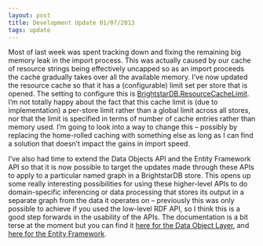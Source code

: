 ```yaml
---
layout: post
title: Development Update 01/07/2013
tags: update
---
```


Most of last week was spent tracking down and fixing the remaining big memory leak in the import process. This was actually caused by our cache of resource strings being effectively uncapped so as an import proceeds the cache gradually takes over all the available memory. I’ve now updated the resource cache so that it has a (configurable) limit set per store that is opened. The setting to configure this is [BrightstarDB.ResourceCacheLimit](http://brightstardb.readthedocs.org/en/develop/Running_BrightstarDB/#id1). I’m not totally happy about the fact that this cache limit is (due to implementation) a per-store limit rather than a global limit across all stores, nor that the limit is specified in terms of number of cache entries rather than memory used. I’m going to look into a way to change this – possibly by replacing the home-rolled caching with something else as long as I can find a solution that doesn’t impact the gains in import speed.

I’ve also had time to extend the Data Objects API and the Entity Framework API so that it is now possible to target the updates made through these APIs to apply to a particular named graph in a BrightstarDB store. This opens up some really interesting possibilities for using these higher-level APIs to do domain-specific inferencing or data processing that stores its output in a separate graph from the data it operates on – previously this was only possible to achieve if you used the low-level RDF API, so I think this is a good step forwards in the usability of the APIs. The documentation is a bit terse at the moment but you can find it [here for the Data Object Layer](https://brightstardb.readthedocs.org/en/develop/Data_Object_Layer/#graph-targeting-in-the-data-object-api), and [here for the Entity Framework](https://brightstardb.readthedocs.org/en/develop/Entity_Framework/#graph-targeting).
